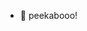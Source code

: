 - 👋 peekabooo! 

<!---
rafsnil/rafsnil is a ✨ special ✨ repository because its `README.md` (this file) appears on your GitHub profile.
You can click the Preview link to take a look at your changes.
--->
